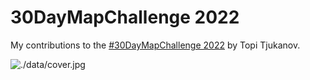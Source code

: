 # 30DayMapChallenge 2022
My contributions to the [#30DayMapChallenge 2022](https://twitter.com/tjukanov/status/1576650170535936001?s=20&t=YH8ZcCe1Mf5W2E-hugYRXg)  by Topi Tjukanov.

![./data/cover.jpg](https://github.com/imagineazhar/30DayMapChallenge2022/blob/main/data/cover.jpg)